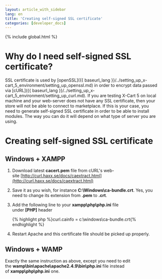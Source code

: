 ```yaml
---
layout: article_with_sidebar
lang: en
title: 'Creating self-signed SSL certificate'
categories: [developer_docs]
---
```


{% include global.html %}

# Why do I need self-signed SSL certificate?

SSL certificate is used by [openSSL]({{ baseurl_lang }}/../setting_up_x-cart_5_environment/setting_up_openssl.md) in order to encrypt data passed via [cURL]({{ baseurl_lang }}/../setting_up_x-cart_5_environment/setting_up_curl.md). If you are testing X-Cart 5 on local machine and your web-server does not have any SSL certificate, then your store will not be able to connect to marketplace. If this is your case, you need to generate self-signed SSL certificate in order to be able to install modules. The way you can do it will depend on what type of server you are using.

# Creating self-signed SSL certificate

## Windows + XAMPP

1.  Download latest **cacert.pem** file from cURL's web-site [http://curl.haxx.se/docs/caextract.html](http://curl.haxx.se/docs/caextract.html)
2.  Save it as you wish, for instance **C:\Windows\ca-bundle.crt**. Yes, you need to change its extension from **.pem** to **.crt**.
3.  Add the following line to your **xampp\php\php.ini** file under **[PHP]** header

    {% highlight php %}curl.cainfo = c:\windows\ca-bundle.crt{% endhighlight %}
4.  Restart Apache and this certificate file should be picked up properly.

## Windows + WAMP

Exactly the same instruction as above, except you need to edit the **wamp\bin\apache\apache2.4.9\bin\php.ini** file instead of **xampp\php\php.ini** one.